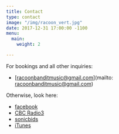 ```yaml
---
title: Contact
type: contact
image: "/img/racoon_vert.jpg"
date: 2017-12-31 17:00:00 -1100
menu:
  main:
    weight: 2

---
```

For bookings and all other inquiries:

*   [racoonbanditmusic@gmail.com](mailto: racoonbanditmusic@gmail.com)

Otherwise, look here:

*   [facebook](http://www.facebook.com/racoonbanditmusic)
*   [CBC Radio3](http://radio3.cbc.ca/bands/Racoon-Bandit)
*   [sonicbids](http://www.sonicbids.com/epk/epk.aspx?epk_id=216610)
*   [iTunes](http://itunes.apple.com/ca/artist/racoon-bandit/id369504253)
